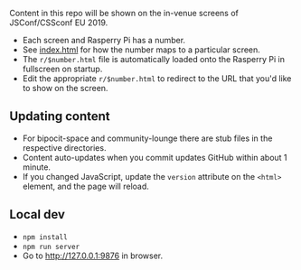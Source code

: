 Content in this repo will be shown on the in-venue screens of JSConf/CSSconf EU 2019.

- Each screen and Rasperry Pi has a number.
- See [index.html](https://github.com/jsconf/in-venue.jsconf.eu/blob/gh-pages/index.html) for how the number maps to a particular screen.
- The `r/$number.html` file is automatically loaded onto the Rasperry Pi in fullscreen on startup.
- Edit the appropriate `r/$number.html` to redirect to the URL that you'd like to show on the screen.

## Updating content

- For bipocit-space and community-lounge there are stub files in the respective directories.
- Content auto-updates when you commit updates GitHub within about 1 minute.
- If you changed JavaScript, update the `version` attribute on the `<html>` element, and the page will reload.

## Local dev

- `npm install`
- `npm run server`
- Go to http://127.0.0.1:9876 in browser.